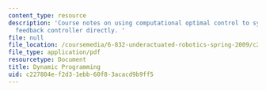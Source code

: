 ```yaml
---
content_type: resource
description: 'Course notes on using computational optimal control to synthesize a
  feedback controller directly. '
file: null
file_location: /coursemedia/6-832-underactuated-robotics-spring-2009/c227804ef2d31ebb60f83acacd9b9ff5_MIT6_832s09_read_ch09.pdf
file_type: application/pdf
resourcetype: Document
title: Dynamic Programming
uid: c227804e-f2d3-1ebb-60f8-3acacd9b9ff5
---
```

